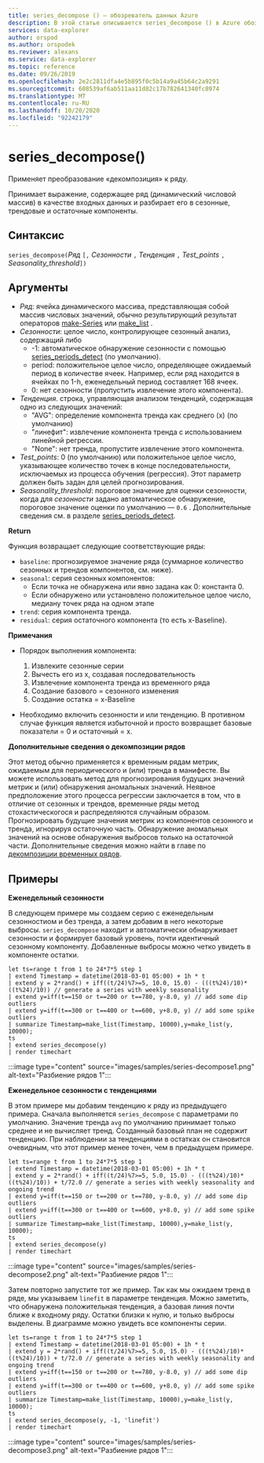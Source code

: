 ```yaml
---
title: series_decompose () — обозреватель данных Azure
description: В этой статье описывается series_decompose () в Azure обозреватель данных.
services: data-explorer
author: orspod
ms.author: orspodek
ms.reviewer: alexans
ms.service: data-explorer
ms.topic: reference
ms.date: 09/26/2019
ms.openlocfilehash: 2e2c2811dfa4e5b895f0c5b14a9a45b64c2a9291
ms.sourcegitcommit: 608539af6ab511aa11d82c17b782641340fc8974
ms.translationtype: MT
ms.contentlocale: ru-RU
ms.lasthandoff: 10/20/2020
ms.locfileid: "92242179"
---
```

# <a name="series_decompose"></a>series_decompose()

Применяет преобразование «декомпозиция» к ряду.  

Принимает выражение, содержащее ряд (динамический числовой массив) в качестве входных данных и разбирает его в сезонные, трендовые и остаточные компоненты.
 
## <a name="syntax"></a>Синтаксис

`series_decompose(`*Ряд* `[,` *Сезонности* `,` *Тенденция* `,` *Test_points* `,` *Seasonality_threshold*`])`

## <a name="arguments"></a>Аргументы

* *Ряд*: ячейка динамического массива, представляющая собой массив числовых значений, обычно результирующий результат операторов [make-Series](make-seriesoperator.md) или [make_list](makelist-aggfunction.md) .
* *Сезонности*: целое число, контролирующее сезонный анализ, содержащий либо
    * -1: автоматическое обнаружение сезонности с помощью [series_periods_detect](series-periods-detectfunction.md) (по умолчанию).
    * period: положительное целое число, определяющее ожидаемый период в количестве ячеек. Например, если ряд находится в ячейках по 1-h, еженедельный период составляет 168 ячеек.
    * 0: нет сезонности (пропустить извлечение этого компонента).    
* *Тенденция*. строка, управляющая анализом тенденций, содержащая одно из следующих значений:
    * "AVG": определение компонента тренда как среднего (x) (по умолчанию)
    * "линефит": извлечение компонента тренда с использованием линейной регрессии.
    * "None": нет тренда, пропустите извлечение этого компонента.    
* *Test_points*: 0 (по умолчанию) или положительное целое число, указывающее количество точек в конце последовательности, исключаемых из процесса обучения (регрессия). Этот параметр должен быть задан для целей прогнозирования.
* *Seasonality_threshold*: пороговое значение для оценки сезонности, когда для *сезонности* задано автоматическое обнаружение, пороговое значение оценки по умолчанию — `0.6` . Дополнительные сведения см. в разделе [series_periods_detect](series-periods-detectfunction.md).

**Return**

 Функция возвращает следующие соответствующие ряды:

* `baseline`: прогнозируемое значение ряда (суммарное количество сезонных и трендов компонентов, см. ниже).
* `seasonal`: серия сезонных компонентов:
    * Если точка не обнаружена или явно задана как 0: константа 0.
    * Если обнаружено или установлено положительное целое число, медиану точек ряда на одном этапе
* `trend`: серия компонента тренда.
* `residual`: серия остаточного компонента (то есть x-Baseline).
  

**Примечания**

* Порядок выполнения компонента:
    1. Извлеките сезонные серии
    2. Вычесть его из x, создавая последовательность
    3. Извлечение компонента тренда из временного ряда
    4. Создание базового = сезонного изменения
    5. Создание остатка = x-Baseline
    
* Необходимо включить сезонности и или тенденцию. В противном случае функция является избыточной и просто возвращает базовые показатели = 0 и остаточный = x.

**Дополнительные сведения о декомпозиции рядов**

Этот метод обычно применяется к временным рядам метрик, ожидаемым для периодического и (или) тренда в манифесте. Вы можете использовать метод для прогнозирования будущих значений метрик и (или) обнаружения аномальных значений. Неявное предположение этого процесса регрессии заключается в том, что в отличие от сезонных и трендов, временные ряды метод стохастическогося и распределяются случайным образом. Прогнозировать будущие значения метрик из компонентов сезонного и тренда, игнорируя остаточную часть. Обнаружение аномальных значений на основе обнаружения выбросов только на остаточной части. Дополнительные сведения можно найти в главе по [декомпозиции временных рядов](https://otexts.com/fpp2/decomposition.html).

## <a name="examples"></a>Примеры

**Еженедельный сезонности**

В следующем примере мы создаем серию с еженедельным сезонностиом и без тренда, а затем добавим в него некоторые выбросы. `series_decompose` находит и автоматически обнаруживает сезонности и формирует базовый уровень, почти идентичный сезонному компоненту. Добавленные выбросы можно четко увидеть в компоненте остатки.

<!-- csl: https://help.kusto.windows.net:443/Samples -->
```kusto
let ts=range t from 1 to 24*7*5 step 1 
| extend Timestamp = datetime(2018-03-01 05:00) + 1h * t 
| extend y = 2*rand() + iff((t/24)%7>=5, 10.0, 15.0) - (((t%24)/10)*((t%24)/10)) // generate a series with weekly seasonality
| extend y=iff(t==150 or t==200 or t==780, y-8.0, y) // add some dip outliers
| extend y=iff(t==300 or t==400 or t==600, y+8.0, y) // add some spike outliers
| summarize Timestamp=make_list(Timestamp, 10000),y=make_list(y, 10000);
ts 
| extend series_decompose(y)
| render timechart  
```

:::image type="content" source="images/samples/series-decompose1.png" alt-text="Разбиение рядов 1":::

**Еженедельное сезонности с тенденциями**

В этом примере мы добавим тенденцию к ряду из предыдущего примера. Сначала выполняется `series_decompose` с параметрами по умолчанию. Значение тренда `avg` по умолчанию принимает только среднее и не вычисляет тренд. Созданный базовый план не содержит тенденцию. При наблюдении за тенденциями в остатках он становится очевидным, что этот пример менее точен, чем в предыдущем примере.

<!-- csl: https://help.kusto.windows.net:443/Samples -->
```kusto
let ts=range t from 1 to 24*7*5 step 1 
| extend Timestamp = datetime(2018-03-01 05:00) + 1h * t 
| extend y = 2*rand() + iff((t/24)%7>=5, 5.0, 15.0) - (((t%24)/10)*((t%24)/10)) + t/72.0 // generate a series with weekly seasonality and ongoing trend
| extend y=iff(t==150 or t==200 or t==780, y-8.0, y) // add some dip outliers
| extend y=iff(t==300 or t==400 or t==600, y+8.0, y) // add some spike outliers
| summarize Timestamp=make_list(Timestamp, 10000),y=make_list(y, 10000);
ts 
| extend series_decompose(y)
| render timechart  
```

:::image type="content" source="images/samples/series-decompose2.png" alt-text="Разбиение рядов 1":::

Затем повторно запустите тот же пример. Так как мы ожидаем тренд в ряде, мы указываем `linefit` в параметре тенденция. Можно заметить, что обнаружена положительная тенденция, а базовая линия почти ближе к входному ряду. Остатки близки к нулю, и только выбросы выделены. В диаграмме можно увидеть все компоненты серии.

<!-- csl: https://help.kusto.windows.net:443/Samples -->
```kusto
let ts=range t from 1 to 24*7*5 step 1 
| extend Timestamp = datetime(2018-03-01 05:00) + 1h * t 
| extend y = 2*rand() + iff((t/24)%7>=5, 5.0, 15.0) - (((t%24)/10)*((t%24)/10)) + t/72.0 // generate a series with weekly seasonality and ongoing trend
| extend y=iff(t==150 or t==200 or t==780, y-8.0, y) // add some dip outliers
| extend y=iff(t==300 or t==400 or t==600, y+8.0, y) // add some spike outliers
| summarize Timestamp=make_list(Timestamp, 10000),y=make_list(y, 10000);
ts 
| extend series_decompose(y, -1, 'linefit')
| render timechart  
```

:::image type="content" source="images/samples/series-decompose3.png" alt-text="Разбиение рядов 1":::
